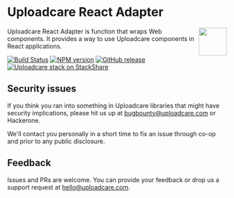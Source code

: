 # Uploadcare React Adapter

<a href="https://uploadcare.com/?utm_source=github&utm_campaign=uploadcare-js-api-clients">
    <img align="right" width="64" height="64"
      src="https://ucarecdn.com/edfdf045-34c0-4087-bbdd-e3834921f890/userpiccircletransparent.svg"
      alt="">
</a>

Uploadcare React Adapter is function that wraps Web components. It provides a way to use Uploadcare components in React
applications.

[![Build Status][badge-build]][build-url]
[![NPM version][npm-img]][npm-url]
[![GitHub release][badge-release-img]][badge-release-url]
[![Uploadcare stack on StackShare][badge-stack-img]][badge-stack-url]

## Security issues

If you think you ran into something in Uploadcare libraries that might have
security implications, please hit us up at
[bugbounty@uploadcare.com][uc-email-bounty] or Hackerone.

We'll contact you personally in a short time to fix an issue through co-op and
prior to any public disclosure.

## Feedback

Issues and PRs are welcome. You can provide your feedback or drop us a support
request at [hello@uploadcare.com][uc-email-hello].

[uc-email-bounty]: mailto:bugbounty@uploadcare.com

[uc-email-hello]: mailto:hello@uploadcare.com

[badge-stack-img]: https://img.shields.io/badge/tech-stack-0690fa.svg?style=flat
[badge-stack-url]: https://stackshare.io/uploadcare/stacks/
[badge-release-img]: https://img.shields.io/github/release/uploadcare/react-components.svg
[badge-release-url]: https://github.com/uploadcare/react-components/releases
[npm-img]: http://img.shields.io/npm/v/@uploadcare/react-adapter.svg
[npm-url]: https://www.npmjs.com/package/@uploadcare/react-adapter
[badge-build]: https://github.com/uploadcare/react-components/actions/workflows/checks.yml/badge.svg
[build-url]: https://github.com/uploadcare/react-components/actions/workflows/checks.yml



[uc-docs-metadata]: https://uploadcare.com/api-refs/rest-api/v0.7.0/#tag/File-Metadata
